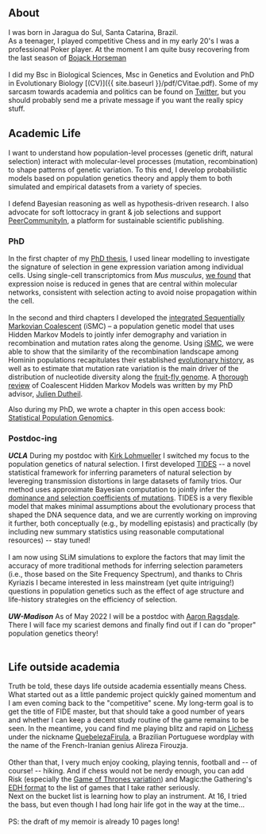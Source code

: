## About
I was born in Jaragua do Sul, Santa Catarina, Brazil.
<br>
As a teenager, I played competitive Chess and in my early 20's I was a professional Poker player. At the moment I am quite busy recovering from the last season of [Bojack Horseman](https://www.netflix.com/title/70300800)
<br><br>
I did my Bsc in Biological Sciences, Msc in Genetics and Evolution and PhD in Evolutionary Biology [(CV)]({{ site.baseurl }}/pdf/CVitae.pdf). Some of my sarcasm towards academia and politics can be found on [Twitter](https://twitter.com/gv_barroso), but you should probably send me a private message if you want the really spicy stuff. 
<br>
## Academic Life
I want to understand how population-level processes (genetic drift, natural selection) interact with molecular-level processes (mutation, recombination) to shape patterns of genetic variation. To this end, I develop probabilistic models based on population genetics theory and apply them to both simulated and empirical datasets from a variety of species.
<br><br> 
I defend Bayesian reasoning as well as hypothesis-driven research. I also advocate for soft lottocracy in grant & job selections and support [PeerCommunityIn](https://peercommunityin.org/), a platform for sustainable scientific publishing.
<br>
### PhD
In the first chapter of my [PhD thesis][phd], I used linear modelling to investigate the signature of selection in gene expression variation among individual cells. Using single-cell transcriptomics from _Mus musculus_, [we found](https://www.genetics.org/content/208/1/173) that expression noise is reduced in genes that are central within molecular networks, consistent with selection acting to avoid noise propagation within the cell.
<br><br>
In the second and third chapters I developed the [integrated Sequentially Markovian Coalescent][ismc] (iSMC) – a population genetic model that uses Hidden Markov Models to jointly infer demography and variation in recombination and mutation rates along the genome. Using [iSMC][ismc], we were able to show that the similarity of the recombination landscape among Hominin populations recapitulates their established [evolutionary history](https://journals.plos.org/plosgenetics/article?id=10.1371/journal.pgen.1008449), as well as to estimate that mutation rate variation is the main driver of the distribution of nucleotide diversity along the [fruit-fly genome](https://www.biorxiv.org/content/10.1101/2021.09.16.460667v1). A [thorough review](https://arxiv.org/abs/2010.08359) of Coalescent Hidden Markov Models was written by my PhD advisor, [Julien Dutheil](https://www.evolbio.mpg.de/2996577/group_molsysevolution).

Also during my PhD, we wrote a chapter in this open access book: [Statistical Population Genomics](https://link.springer.com/book/10.1007/978-1-0716-0199-0).

### Postdoc-ing
**_UCLA_** During my postdoc with [Kirk Lohmueller](https://lohmueller.eeb.ucla.edu/) I switched my focus to the population genetics of natural selection. I first developed [TIDES][tides] -- a novel statistical framework for inferring parameters of natural selection by levereging transmission distortions in large datasets of family trios. Our method uses approximate Bayesian computation to jointly infer the [dominance and selection coefficients of mutations](https://www.biorxiv.org/content/10.1101/2021.10.08.463705v2). TIDES is a very flexible model that makes minimal assumptions about the evolutionary process that shaped the DNA sequence data, and we are currently working on improving it further, both conceptually (e.g., by modelling epistasis) and practically (by including new summary statistics using reasonable computational resources) -- stay tuned!
<br><br>
I am now using SLiM simulations to explore the factors that may limit the accuracy of more traditional methods for inferring selection parameters (i.e., those based on the Site Frequency Spectrum), and thanks to Chris Kyriazis I became interested in less mainstream (yet quite intriguing!) questions in population genetics such as the effect of age structure and life-history strategies on the efficiency of selection.
<br><br>
**_UW-Madison_** As of May 2022 I will be a postdoc with [Aaron Ragsdale](https://apragsdale.github.io/). There I will face my scariest demons and finally find out if I can do "proper" population genetics theory!
<br><br>
## Life outside academia
Truth be told, these days life outside academia essentially means Chess. What started out as a little pandemic project quickly gained momentum and I am even coming back to the "competitive" scene. My long-term goal is to get the title of FIDE master, but that should take a good number of years and whether I can keep a decent study routine of the game remains to be seen. In the meantime, you cand find me playing blitz and rapid on [Lichess](lichess.org) under the nickname [QuebelezaFirula](https://lichess.org/@/QuebelezaFirula), a Brazilian Portuguese wordplay with the name of the French-Iranian genius Alireza Firouzja.
<br><br>
Other than that, I very much enjoy cooking, playing tennis, football and -- of course! -- hiking. And if chess would not be nerdy enough, you can add Risk (especially the [Game of Thrones variation](https://boardgamegeek.com/boardgame/179719/risk-game-thrones)) and Magic:the Gathering's [EDH format](https://mtgcommander.net/) to the list of games that I take rather seriously.
<br>
Next on the bucket list is learning how to play an instrument. At 16, I tried the bass, but even though I had long hair life got in the way at the time...
<br><br>
PS: the draft of my memoir is already 10 pages long!

[phd]: https://macau.uni-kiel.de/servlets/MCRFileNodeServlet/dissertation_derivate_00008280/Diss_GVB_Thesis.pdf
[ismc]: https://github.com/gvbarroso/iSMC
[tides]: https://github.com/gvbarroso/ABCDFE

